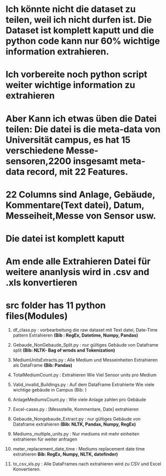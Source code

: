 # Ich könnte nicht die dataset zu teilen, weil ich nicht durfen ist. Die Dataset ist komplett kaputt und die python code kann nur 60% wichtige information extrahieren. 
# Ich vorbereite noch python script weiter wichtige information zu extrahieren  
# Aber Kann ich etwas üben die Datei teilen: Die datei is die meta-data von Universität campus, es hat 15 verschiedene Messe-sensoren,2200 insgesamt meta-data record, mit 22 Features.
# 22 Columns sind Anlage, Gebäude, Kommentare(Text datei), Datum, Messeiheit,Messe von Sensor usw. 
# Die datei ist komplett kaputt     
# Am ende alle Extrahieren Datei für weitere ananlysis wird in .csv and .xls konvertieren

 

# src folder has 11 python files(Modules)

   1. df_class.py                   : vorbearbeitung die raw dataset mit Text datei, Date-Time pattern Extrahieren **(Bib : RegEx, Datetime, Numpy, Pandas)**
   
   2. Gebaude_NonGebaude_Split.py   : nur gültiges Gebäude von Dataframe split **(Bib: NLTK- Bag of wrods and Tokenization)**
   
   3. MediumUnitsExtracts.py        : Alle Medium und Messeinheiten Extrahieren als DataFrame **(Bib: Pandas)**
   
   4. TotalMediumCount.py           : Extrahieren Wie Viel Sensor units pro Medium 
   
   5. Valid_invalid_Buildings.py    : Auf dem DataFrame Extrahierte Wie viele wichtige gebäude in Campus (Bib: )
   
   6. AnlageMediumsCount.py         : Wie viele Anlage zahlen pro Gebäude
   
   7. Excel-cases.py                : [Messstelle, Kommentare, Date] extrahieren
   
   8. Gebaude_Nongebaude_Extract.py : nur gültiges Gebäude von Dataframe extrahieren **(Bib: NLTK, Pandas, Numpy, RegEx)**
   
   9. Mediums_multiple_units.py     : Nur mediums mit mehr einheiten extrahieren für weiter anfragen
   
   10. meter_replacement_date_time   : Mediums replacement date time extrahieren **Bib: RegEx, Numpy, NLTK, datefinder)**
   
   11. to_csv_xls.py                 : Alle DataFrames nach extrahieren wird zu CSV und Excel Konvertieren. 

   
 
